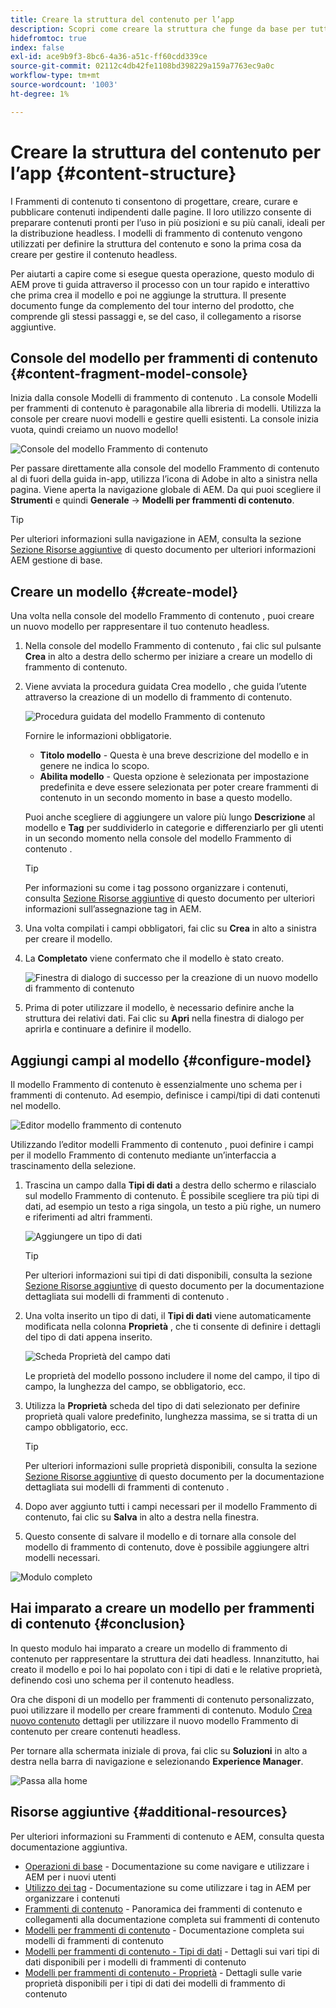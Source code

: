 ```yaml
---
title: Creare la struttura del contenuto per l’app
description: Scopri come creare la struttura che funge da base per tutti i contenuti headless utilizzando modelli di frammenti di contenuto AEM.
hidefromtoc: true
index: false
exl-id: ace9b9f3-8bc6-4a36-a51c-ff60cdd339ce
source-git-commit: 02112c4db42fe1108bd398229a159a7763ec9a0c
workflow-type: tm+mt
source-wordcount: '1003'
ht-degree: 1%

---
```


# Creare la struttura del contenuto per l’app {#content-structure}

I Frammenti di contenuto ti consentono di progettare, creare, curare e pubblicare contenuti indipendenti dalle pagine. Il loro utilizzo consente di preparare contenuti pronti per l’uso in più posizioni e su più canali, ideali per la distribuzione headless. I modelli di frammento di contenuto vengono utilizzati per definire la struttura del contenuto e sono la prima cosa da creare per gestire il contenuto headless.

Per aiutarti a capire come si esegue questa operazione, questo modulo di AEM prove ti guida attraverso il processo con un tour rapido e interattivo che prima crea il modello e poi ne aggiunge la struttura. Il presente documento funge da complemento del tour interno del prodotto, che comprende gli stessi passaggi e, se del caso, il collegamento a risorse aggiuntive.

## Console del modello per frammenti di contenuto {#content-fragment-model-console}

Inizia dalla console Modelli di frammento di contenuto . La console Modelli per frammenti di contenuto è paragonabile alla libreria di modelli. Utilizza la console per creare nuovi modelli e gestire quelli esistenti. La console inizia vuota, quindi creiamo un nuovo modello!

![Console del modello Frammento di contenuto](assets/content-structure/content-fragment-model-console.png)

Per passare direttamente alla console del modello Frammento di contenuto al di fuori della guida in-app, utilizza l’icona di Adobe in alto a sinistra nella pagina. Viene aperta la navigazione globale di AEM. Da qui puoi scegliere il **Strumenti** e quindi **Generale** -> **Modelli per frammenti di contenuto**.

>[!TIP]
>
>Per ulteriori informazioni sulla navigazione in AEM, consulta la sezione [Sezione Risorse aggiuntive](#additional-resources) di questo documento per ulteriori informazioni AEM gestione di base.

## Creare un modello {#create-model}

Una volta nella console del modello Frammento di contenuto , puoi creare un nuovo modello per rappresentare il tuo contenuto headless.

1. Nella console del modello Frammento di contenuto , fai clic sul pulsante **Crea** in alto a destra dello schermo per iniziare a creare un modello di frammento di contenuto.

1. Viene avviata la procedura guidata Crea modello , che guida l’utente attraverso la creazione di un modello di frammento di contenuto.

   ![Procedura guidata del modello Frammento di contenuto](assets/content-structure/model-wizard.png)

   Fornire le informazioni obbligatorie.

   * **Titolo modello** - Questa è una breve descrizione del modello e in genere ne indica lo scopo.
   * **Abilita modello** - Questa opzione è selezionata per impostazione predefinita e deve essere selezionata per poter creare frammenti di contenuto in un secondo momento in base a questo modello.

   Puoi anche scegliere di aggiungere un valore più lungo **Descrizione** al modello e **Tag** per suddividerlo in categorie e differenziarlo per gli utenti in un secondo momento nella console del modello Frammento di contenuto .

   >[!TIP]
   >
   >Per informazioni su come i tag possono organizzare i contenuti, consulta [Sezione Risorse aggiuntive](#additional-resources) di questo documento per ulteriori informazioni sull’assegnazione tag in AEM.

1. Una volta compilati i campi obbligatori, fai clic su **Crea** in alto a sinistra per creare il modello.

1. La **Completato** viene confermato che il modello è stato creato.

   ![Finestra di dialogo di successo per la creazione di un nuovo modello di frammento di contenuto](assets/content-structure/success.png)

1. Prima di poter utilizzare il modello, è necessario definire anche la struttura dei relativi dati. Fai clic su **Apri** nella finestra di dialogo per aprirla e continuare a definire il modello.

## Aggiungi campi al modello {#configure-model}

Il modello Frammento di contenuto è essenzialmente uno schema per i frammenti di contenuto. Ad esempio, definisce i campi/tipi di dati contenuti nel modello.

![Editor modello frammento di contenuto](assets/content-structure/model-editor.png)

Utilizzando l’editor modelli Frammento di contenuto , puoi definire i campi per il modello Frammento di contenuto mediante un’interfaccia a trascinamento della selezione.

1. Trascina un campo dalla **Tipi di dati** a destra dello schermo e rilascialo sul modello Frammento di contenuto. È possibile scegliere tra più tipi di dati, ad esempio un testo a riga singola, un testo a più righe, un numero e riferimenti ad altri frammenti.

   ![Aggiungere un tipo di dati](assets/content-structure/drop-fields.png)

   >[!TIP]
   >
   >Per ulteriori informazioni sui tipi di dati disponibili, consulta la sezione [Sezione Risorse aggiuntive](#additional-resources) di questo documento per la documentazione dettagliata sui modelli di frammenti di contenuto .

1. Una volta inserito un tipo di dati, il **Tipi di dati** viene automaticamente modificata nella colonna **Proprietà** , che ti consente di definire i dettagli del tipo di dati appena inserito.

   ![Scheda Proprietà del campo dati](assets/content-structure/data-type-properties.png)

   Le proprietà del modello possono includere il nome del campo, il tipo di campo, la lunghezza del campo, se obbligatorio, ecc.

1. Utilizza la **Proprietà** scheda del tipo di dati selezionato per definire proprietà quali valore predefinito, lunghezza massima, se si tratta di un campo obbligatorio, ecc.

   >[!TIP]
   >
   >Per ulteriori informazioni sulle proprietà disponibili, consulta la sezione [Sezione Risorse aggiuntive](#additional-resources) di questo documento per la documentazione dettagliata sui modelli di frammenti di contenuto .

1. Dopo aver aggiunto tutti i campi necessari per il modello Frammento di contenuto, fai clic su **Salva** in alto a destra nella finestra.

1. Questo consente di salvare il modello e di tornare alla console del modello di frammento di contenuto, dove è possibile aggiungere altri modelli necessari.

![Modulo completo](assets/content-structure/content-fragment-model-console-populated.png)

## Hai imparato a creare un modello per frammenti di contenuto {#conclusion}

In questo modulo hai imparato a creare un modello di frammento di contenuto per rappresentare la struttura dei dati headless. Innanzitutto, hai creato il modello e poi lo hai popolato con i tipi di dati e le relative proprietà, definendo così uno schema per il contenuto headless.

Ora che disponi di un modello per frammenti di contenuto personalizzato, puoi utilizzare il modello per creare frammenti di contenuto. Modulo [Crea nuovo contenuto](create-content.md) dettagli per utilizzare il nuovo modello Frammento di contenuto per creare contenuti headless.

Per tornare alla schermata iniziale di prova, fai clic su **Soluzioni** in alto a destra nella barra di navigazione e selezionando **Experience Manager**.

![Passa alla home](assets/content-structure/home.png)

## Risorse aggiuntive {#additional-resources}

Per ulteriori informazioni su Frammenti di contenuto e AEM, consulta questa documentazione aggiuntiva.

* [Operazioni di base](/help/sites-cloud/authoring/getting-started/basic-handling.md) - Documentazione su come navigare e utilizzare i AEM per i nuovi utenti
* [Utilizzo dei tag](/help/sites-cloud/authoring/features/tags.md) - Documentazione su come utilizzare i tag in AEM per organizzare i contenuti
* [Frammenti di contenuto](/help/assets/content-fragments/content-fragments.md) - Panoramica dei frammenti di contenuto e collegamenti alla documentazione completa sui frammenti di contenuto
* [Modelli per frammenti di contenuto](/help/assets/content-fragments/content-fragments-models.md) - Documentazione completa sui modelli di frammenti di contenuto
* [Modelli per frammenti di contenuto - Tipi di dati](/help/assets/content-fragments/content-fragments-models.md#data-types) - Dettagli sui vari tipi di dati disponibili per i modelli di frammenti di contenuto
* [Modelli per frammenti di contenuto - Proprietà](/help/assets/content-fragments/content-fragments-models.md#data-types) - Dettagli sulle varie proprietà disponibili per i tipi di dati dei modelli di frammento di contenuto
